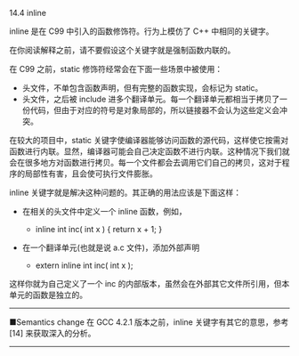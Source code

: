 14.4 inline

inline 是在 C99 中引入的函数修饰符。行为上模仿了 C++ 中相同的关键字。

在你阅读解释之前，请不要假设这个关键字就是强制函数内联的。

在 C99 之前，static 修饰符经常会在下面一些场景中被使用：

* 头文件，不单包含函数声明，但有完整的函数实现，会标记为 static。
* 头文件，之后被 include 进多个翻译单元。每一个翻译单元都相当于拷贝了一份代码，但由于对应的符号是对象局部的，所以链接器不会认为这些定义会冲突。

在较大的项目中，static 关键字使编译器能够访问函数的源代码，这样使它按需对函数进行内联。显然，编译器可能会自己决定函数不进行内联。这种情况下我们就会在很多地方对函数进行拷贝。每一个文件都会去调用它们自己的拷贝，这对于程序的局部性有害，且会使可执行文件膨胀。

inline 关键字就是解决这种问题的。其正确的用法应该是下面这样：

* 在相关的头文件中定义一个 inline 函数，例如，
  * inline int inc\( int x \) { return x + 1; }

* 在一个翻译单元\(也就是说 a.c 文件\)，添加外部声明
  * extern inline int inc\( int x \);

这样你就为自己定义了一个 inc 的内部版本，虽然会在外部其它文件所引用，但本单元的函数是独立的。

---

■Semantics change 在 GCC 4.2.1 版本之前，inline 关键字有其它的意思，参考 \[14\] 来获取深入的分析。

---



